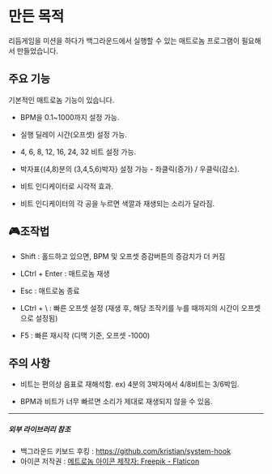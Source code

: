 # 만든 목적

리듬게임을 미션을 하다가 백그라운드에서 실행할 수 있는 매트로놈 프로그램이 필요해서 만들었습니다.

## 주요 기능

기본적인 매트로놈 기능이 있습니다.

+ BPM을 0.1~1000까지 설정 가능.

+ 실행 딜레이 시간(오프셋) 설정 가능.

+ 4, 6, 8, 12, 16, 24, 32 비트 설정 가능.

+ 박자표{(4,8)분의 (3,4,5,6)박자} 설정 가능 - 좌클릭(증가) / 우클릭(감소).

+ 비트 인디케이터로 시각적 효과.

+ 비트 인디케이터의 각 공을 누르면 색깔과 재생되는 소리가 달라짐.

## 🎮조작법

+ Shift : 홀드하고 있으면, BPM 및 오프셋 증감버튼의 증감치가 더 커짐

+ LCtrl + Enter : 매트로놈 재생

+ Esc : 매트로놈 종료

+ LCtrl + \\ : 빠른 오프셋 설정 (재생 후, 해당 조작키를 누를 때까지의 시간이 오프셋으로 설정됨)

+ F5 : 빠른 재시작 (디맥 기준, 오프셋 -1000)

## 주의 사항

+ 비트는 편의상 음표로 재해석함. ex) 4분의 3박자에서 4/8비트는 3/6박임.

+ BPM과 비트가 너무 빠르면 소리가 제대로 재생되지 않을 수 있음.

---

##### 외부 라이브러리 참조

+ 백그라운드 키보드 후킹 : https://github.com/kristian/system-hook
+ 아이콘 저작권 : <a href="https://www.flaticon.com/kr/free-icons/" title="속도 아이콘">메트로놈 아이콘 제작자: Freepik - Flaticon</a>

